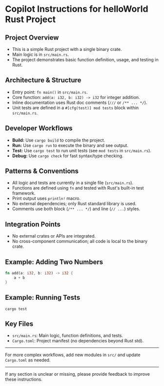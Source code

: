 # Copilot Instructions for helloWorld Rust Project

## Project Overview
- This is a simple Rust project with a single binary crate.
- Main logic is in `src/main.rs`.
- The project demonstrates basic function definition, usage, and testing in Rust.

## Architecture & Structure
- Entry point: `fn main()` in `src/main.rs`.
- Core function: `add(a: i32, b: i32) -> i32` for integer addition.
- Inline documentation uses Rust doc comments (`///` or `/** ... */`).
- Unit tests are defined in a `#[cfg(test)] mod tests` block within `src/main.rs`.

## Developer Workflows
- **Build:** Use `cargo build` to compile the project.
- **Run:** Use `cargo run` to execute the binary and see output.
- **Test:** Use `cargo test` to run unit tests (see `mod tests` in `src/main.rs`).
- **Debug:** Use `cargo check` for fast syntax/type checking.

## Patterns & Conventions
- All logic and tests are currently in a single file (`src/main.rs`).
- Functions are defined using `fn` and tested with Rust's built-in test framework.
- Print output uses `println!` macro.
- No external dependencies; only Rust standard library is used.
- Comments use both block (`/** ... */`) and line (`// ...`) styles.

## Integration Points
- No external crates or APIs are integrated.
- No cross-component communication; all code is local to the binary crate.

## Example: Adding Two Numbers
```rust
fn add(a: i32, b: i32) -> i32 {
    a + b
}
```

## Example: Running Tests
```shell
cargo test
```

## Key Files
- `src/main.rs`: Main logic, function definitions, and tests.
- `Cargo.toml`: Project manifest (no dependencies beyond Rust std).

---

For more complex workflows, add new modules in `src/` and update `Cargo.toml` as needed.

---

If any section is unclear or missing, please provide feedback to improve these instructions.
